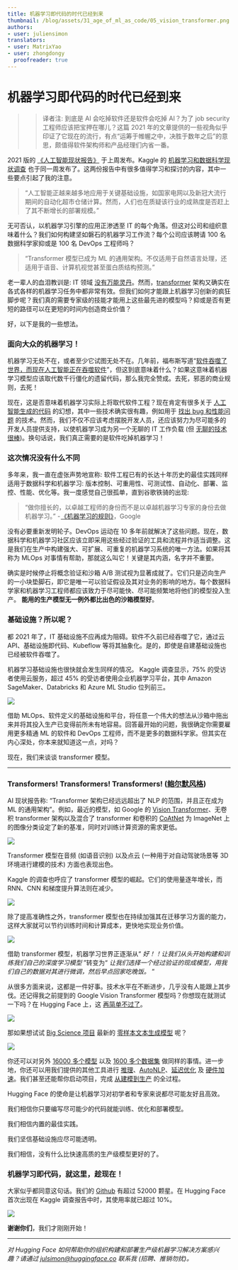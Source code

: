 ```yaml
---
title: 机器学习即代码的时代已经到来
thumbnail: /blog/assets/31_age_of_ml_as_code/05_vision_transformer.png
authors:
- user: juliensimon
translators:
- user: MatrixYao
- user: zhongdongy
  proofreader: true
---
```


# 机器学习即代码的时代已经到来

<!-- {blog_metadata} -->
<!-- {authors} -->

>> 译者注: 到底是 AI 会吃掉软件还是软件会吃掉 AI？为了 job security 工程师应该把宝押在哪儿？这篇 2021 年的文章提供的一些视角似乎印证了它现在的流行，有点“运筹于帷幄之中，决胜于数年之后”的意思，颇值得软件架构师和产品经理们内省一番。

2021 版的 [《人工智能现状报告》](https://www.stateof.ai/2021-report-launch.html) 于上周发布。Kaggle 的 [机器学习和数据科学现状调查](https://www.kaggle.com/c/kaggle-survey-2021) 也于同一周发布了。这两份报告中有很多值得学习和探讨的内容，其中一些要点引起了我的注意。

> “人工智能正越来越多地应用于关键基础设施，如国家电网以及新冠大流行期间的自动化超市仓储计算。然而，人们也在质疑该行业的成熟度是否赶上了其不断增长的部署规模。”

无可否认，以机器学习引擎的应用正渗透至 IT 的每个角落。但这对公司和组织意味着什么？我们如何构建坚如磐石的机器学习工作流？每个公司应该聘请 100 名数据科学家抑或是 100 名 DevOps 工程师吗？

> “Transformer 模型已成为 ML 的通用架构。不仅适用于自然语言处理，还适用于语音、计算机视觉甚至蛋白质结构预测。”

老一辈人的血泪教训是: IT 领域 [没有万能灵丹](https://en.wikipedia.org/wiki/No_Silver_Bullet)。然而，[transformer](https://arxiv.org/abs/1706.03762) 架构又确实在各式各样的机器学习任务中都非常有效。但我们如何才能跟上机器学习创新的疯狂脚步呢？我们真的需要专家级的技能才能用上这些最先进的模型吗？抑或是否有更短的路径可以在更短的时间内创造商业价值？

好，以下是我的一些想法。

### 面向大众的机器学习！

机器学习无处不在，或者至少它试图无处不在。几年前，福布斯写道“[软件吞噬了世界，而现在人工智能正在吞噬软件](https://www.forbes.com/sites/cognitiveworld/2019/08/29/software-ate-the-world-now-ai-is-eating-software/)”，但这到底意味着什么？如果这意味着机器学习模型应该取代数千行僵化的遗留代码，那么我完全赞成。去死，邪恶的商业规则，去死！

现在，这是否意味着机器学习实际上将取代软件工程？现在肯定有很多关于 [人工智能生成的代码](https://www.wired.com/story/ai-latest-trick-writing-computer-code/) 的幻想，其中一些技术确实很有趣，例如用于 [找出 bug 和性能问题](https://aws.amazon.com/codeguru) 的技术。然而，我们不仅不应该考虑摆脱开发人员，还应该努力为尽可能多的开发人员提供支持，以使机器学习成为另一个无聊的 IT 工作负载 (但 [无聊的技术很棒](http://boringtechnology.club/))。换句话说，我们真正需要的是软件吃掉机器学习！

### 这次情况没有什么不同

多年来，我一直在虚张声势地宣称: 软件工程已有的长达十年历史的最佳实践同样适用于数据科学和机器学习: 版本控制、可重用性、可测试性、自动化、部署、监控、性能、优化等。我一度感觉自己很孤单，直到谷歌铁骑的出现:

> “做你擅长的，以卓越工程师的身份而不是以卓越机器学习专家的身份去做机器学习。” - [《机器学习的规则》](https://developers.google.com/machine-learning/guides/rules-of-ml)，Google

没有必要重新发明轮子。DevOps 运动在 10 多年前就解决了这些问题。现在，数据科学和机器学习社区应该立即采用这些经过验证的工具和流程并作适当调整。这是我们在生产中构建强大、可扩展、可重复的机器学习系统的唯一方法。如果将其称为 MLOps 对事情有帮助，那就这么叫它！关键是其内涵，名字并不重要。

确实是时候停止将概念验证和沙箱 A/B 测试视为显著成就了。它们只是迈向生产的一小块垫脚石，即它是唯一可以验证假设及其对业务的影响的地方。每个数据科学家和机器学习工程师都应该致力于尽可能快、尽可能频繁地将他们的模型投入生产。 **能用的生产模型无一例外都比出色的沙箱模型好**。

### 基础设施？所以呢？

都 2021 年了，IT 基础设施不应再成为阻碍。软件不久前已经吞噬了它，通过云 API、基础设施即代码、Kubeflow 等将其抽象化。是的，即使是自建基础设施也已经被软件吞噬了。

机器学习基础设施也很快就会发生同样的情况。 Kaggle 调查显示，75% 的受访者使用云服务，超过 45% 的受访者使用企业机器学习平台，其中 Amazon SageMaker、Databricks 和 Azure ML Studio 位列前三。

<kbd>
  <img src="https://huggingface.co/blog/assets/31_age_of_ml_as_code/01_entreprise_ml.png">
</kbd>

借助 MLOps、软件定义的基础设施和平台，将任意一个伟大的想法从沙箱中拖出来并将其投入生产已变得前所未有地容易。回答最开始的问题，我很确定你需要雇用更多精通 ML 的软件和 DevOps 工程师，而不是更多的数据科学家。但其实在内心深处，你本来就知道这一点，对吗？

现在，我们来谈谈 transformer 模型。

---

### Transformers! Transformers! Transformers! ([鲍尔默风格](https://www.youtube.com/watch?v=Vhh_GeBPOhs))

AI 现状报告称: “Transformer 架构已经远远超出了 NLP 的范围，并且正在成为 ML 的通用架构”。例如，最近的模型，如 Google 的 [Vision Transformer](https://paperswithcode.com/method/vision-transformer)、无卷积 transformer 架构以及混合了 transformer 和卷积的 [CoAtNet](https://paperswithcode.com/paper/coatnet-marrying-convolution-and-attention) 为 ImageNet 上的图像分类设定了新的基准，同时对训练计算资源的需求更低。

<kbd>
  <img src="https://huggingface.co/blog/assets/31_age_of_ml_as_code/02_vision_transformer.png">
</kbd>

Transformer 模型在音频 (如语音识别) 以及点云 (一种用于对自动驾驶场景等 3D 环境进行建模的技术) 方面也表现出色。

Kaggle 的调查也呼应了 transformer 模型的崛起。它们的使用量逐年增长，而 RNN、CNN 和梯度提升算法则在减少。

<kbd>
  <img src="https://huggingface.co/blog/assets/31_age_of_ml_as_code/03_transformers.png">
</kbd>

除了提高准确性之外，transformer 模型也在持续加强其在迁移学习方面的能力，这样大家就可以节约训练时间和计算成本，更快地实现业务价值。

<kbd>
  <img src="https://huggingface.co/blog/assets/31_age_of_ml_as_code/04_general_transformers.png">
</kbd>

借助 transformer 模型，机器学习世界正逐渐从“ _好！！让我们从头开始构建和训练我们自己的深度学习模型_ ”转变为“ _让我们选择一个经过验证的现成模型，用我们自己的数据对其进行微调，然后早点回家吃晚饭。_ ”

从很多方面来说，这都是一件好事。技术水平在不断进步，几乎没有人能跟上其步伐。还记得我之前提到的 Google Vision Transformer 模型吗？你想现在就测试一下吗？在 Hugging Face 上，这 [再简单不过了](https://huggingface.co/google/vit-base-patch16-224)。

<kbd>
  <img src="https://huggingface.co/blog/assets/31_age_of_ml_as_code/05_vision_transformer.png">
</kbd>

那如果想试试 [Big Science 项目](https://bigscience.huggingface.co/) 最新的 [零样本文本生成模型](https://huggingface.co/bigscience) 呢？

<kbd>
  <img src="https://huggingface.co/blog/assets/31_age_of_ml_as_code/06_big_science.png">
</kbd>

你还可以对另外 [16000 多个模型](https://huggingface.co/models) 以及 [1600 多个数据集](https://huggingface.co/datasets) 做同样的事情。进一步地，你还可以用我们提供的其他工具进行 [推理](https://huggingface.co/inference-api)、[AutoNLP](https://huggingface.co/autonlp)、[延迟优化](https://huggingface.co/infinity) 及 [硬件加速](https://huggingface.co/hardware)。我们甚至还能帮你启动项目，完成 [从建模到生产](https://huggingface.co/support) 的全过程。

Hugging Face 的使命是让机器学习对初学者和专家来说都尽可能友好且高效。

我们相信你只要编写尽可能少的代码就能训练、优化和部署模型。

我们相信内置的最佳实践。

我们坚信基础设施应尽可能透明。

我们相信，没有什么比快速高质的生产级模型更好的了。

### 机器学习即代码，就这里，趁现在！

大家似乎都同意这句话。我们的 [Github](https://github.com/huggingface) 有超过 52000 颗星。在 Hugging Face 首次出现在 Kaggle 调查报告中时，其使用率就已超过 10%。

<kbd>
  <img src="https://huggingface.co/blog/assets/31_age_of_ml_as_code/07_kaggle.png">
</kbd>

**谢谢你们**，我们才刚刚开始！

---

_对 Hugging Face 如何帮助你的组织构建和部署生产级机器学习解决方案感兴趣？请通过 [j​​ulsimon@huggingface.co](mailto:julsimon@huggingface.co) 联系我 (招聘、推销勿扰)。_
